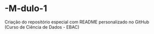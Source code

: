 # -M-dulo-1
Criação do repositório especial com README personalizado no GitHub (Curso de Ciência de Dados - EBAC)
